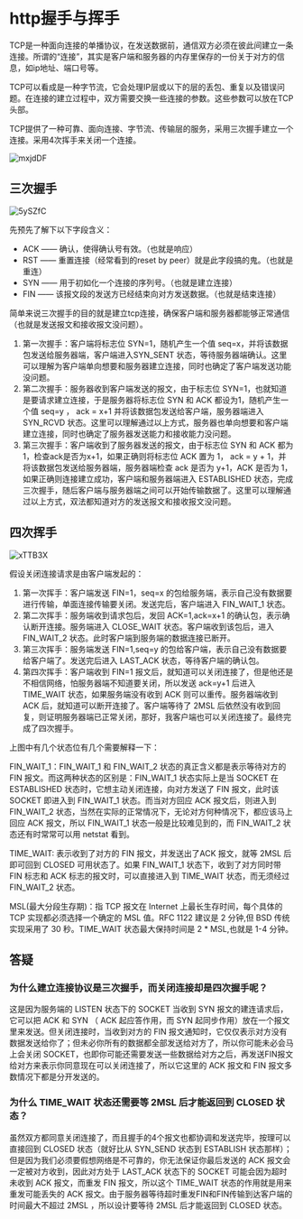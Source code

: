 # http握手与挥手

TCP是一种面向连接的单播协议，在发送数据前，通信双方必须在彼此间建立一条连接。所谓的“连接”，其实是客户端和服务器的内存里保存的一份关于对方的信息，如ip地址、端口号等。

TCP可以看成是一种字节流，它会处理IP层或以下的层的丢包、重复以及错误问题。在连接的建立过程中，双方需要交换一些连接的参数。这些参数可以放在TCP头部。

TCP提供了一种可靠、面向连接、字节流、传输层的服务，采用三次握手建立一个连接。采用4次挥手来关闭一个连接。

![mxjdDF](https://zhuduanlei-1256381138.cos.ap-guangzhou.myqcloud.com/uPic/mxjdDF.png)

## 三次握手

![5ySZfC](https://zhuduanlei-1256381138.cos.ap-guangzhou.myqcloud.com/uPic/5ySZfC.png)

先预先了解下以下字段含义：

- ACK —— 确认，使得确认号有效。（也就是响应）
- RST —— 重置连接（经常看到的reset by peer）就是此字段搞的鬼。（也就是重连）
- SYN —— 用于初如化一个连接的序列号。（也就是建立连接）
- FIN —— 该报文段的发送方已经结束向对方发送数据。（也就是结束连接）

简单来说三次握手的目的就是建立tcp连接，确保客户端和服务器都能够正常通信（也就是发送报文和接收报文没问题）。

1. 第一次握手：客户端将标志位 SYN=1，随机产生一个值 seq=x，并将该数据包发送给服务器端，客户端进入SYN_SENT 状态，等待服务器端确认。这里可以理解为客户端单向想要和服务器建立连接，同时也确定了客户端发送功能没问题。
2. 第二次握手：服务器收到客户端发送的报文，由于标志位 SYN=1，也就知道是要请求建立连接，于是服务器将标志位 SYN 和 ACK 都设为1，随机产生一个值 seq=y ， ack = x+1 并将该数据包发送给客户端，服务器端进入SYN_RCVD 状态。这里可以理解通过以上方式，服务器也单向想要和客户端建立连接，同时也确定了服务器发送能力和接收能力没问题。
3. 第三次握手：客户端收到了服务器发送的报文，由于标志位 SYN 和 ACK 都为1，检查ack是否为x+1，如果正确则将标志位 ACK 置为 1， ack = y + 1，并将该数据包发送给服务器端，服务器端检查 ack 是否为 y+1，ACK 是否为 1，如果正确则连接建立成功，客户端和服务器端进入 ESTABLISHED 状态，完成三次握手，随后客户端与服务器端之间可以开始传输数据了。这里可以理解通过以上方式，双法都知道对方的发送报文和接收报文没问题。

## 四次挥手

![xTTB3X](https://zhuduanlei-1256381138.cos.ap-guangzhou.myqcloud.com/uPic/xTTB3X.png)

假设关闭连接请求是由客户端发起的：

1. 第一次挥手：客户端发送 FIN=1，seq=x 的包给服务端，表示自己没有数据要进行传输，单面连接传输要关闭。发送完后，客户端进入 FIN_WAIT_1 状态。
2. 第二次挥手：服务端收到请求包后，发回 ACK=1,ack=x+1 的确认包，表示确认断开连接。服务端进入 CLOSE_WAIT 状态。客户端收到该包后，进入 FIN_WAIT_2 状态。此时客户端到服务端的数据连接已断开。
3. 第三次挥手：服务端发送 FIN=1,seq=y 的包给客户端，表示自己没有数据要给客户端了。发送完后进入 LAST_ACK 状态，等待客户端的确认包。
4. 第四次挥手：客户端收到 FIN=1 报文后，就知道可以关闭连接了，但是他还是不相信网络，怕服务器端不知道要关闭，所以发送 ack=y+1 后进入 TIME_WAIT 状态，如果服务端没有收到 ACK 则可以重传。服务器端收到 ACK 后，就知道可以断开连接了。客户端等待了 2MSL 后依然没有收到回复，则证明服务器端已正常关闭，那好，我客户端也可以关闭连接了。最终完成了四次握手。

上图中有几个状态位有几个需要解释一下：

FIN_WAIT_1：FIN_WAIT_1 和 FIN_WAIT_2 状态的真正含义都是表示等待对方的 FIN 报文。而这两种状态的区别是：FIN_WAIT_1 状态实际上是当 SOCKET 在 ESTABLISHED 状态时，它想主动关闭连接，向对方发送了 FIN 报文，此时该 SOCKET 即进入到 FIN_WAIT_1 状态。而当对方回应 ACK 报文后，则进入到 FIN_WAIT_2 状态，当然在实际的正常情况下，无论对方何种情况下，都应该马上回应 ACK 报文，所以 FIN_WAIT_1 状态一般是比较难见到的，而 FIN_WAIT_2 状态还有时常常可以用 netstat 看到。

TIME_WAIT: 表示收到了对方的 FIN 报文，并发送出了ACK 报文，就等 2MSL 后即可回到 CLOSED 可用状态了。如果 FIN_WAIT_1 状态下，收到了对方同时带 FIN 标志和 ACK 标志的报文时，可以直接进入到 TIME_WAIT 状态，而无须经过 FIN_WAIT_2 状态。

MSL(最大分段生存期)：指 TCP 报文在 Internet 上最长生存时间，每个具体的 TCP 实现都必须选择一个确定的 MSL 值。RFC 1122 建议是 2 分钟,但 BSD 传统实现采用了 30 秒。TIME_WAIT 状态最大保持时间是 2 * MSL,也就是 1-4 分钟。

## 答疑

### 为什么建立连接协议是三次握手，而关闭连接却是四次握手呢？

这是因为服务端的 LISTEN 状态下的 SOCKET 当收到 SYN 报文的建连请求后，它可以把 ACK 和 SYN （ ACK 起应答作用，而 SYN 起同步作用）放在一个报文里来发送。但关闭连接时，当收到对方的 FIN 报文通知时，它仅仅表示对方没有数据发送给你了；但未必你所有的数据都全部发送给对方了，所以你可能未必会马上会关闭 SOCKET，也即你可能还需要发送一些数据给对方之后，再发送FIN报文给对方来表示你同意现在可以关闭连接了，所以它这里的 ACK 报文和 FIN 报文多数情况下都是分开发送的。

### 为什么 TIME_WAIT 状态还需要等 2MSL 后才能返回到 CLOSED 状态？

虽然双方都同意关闭连接了，而且握手的4个报文也都协调和发送完毕，按理可以直接回到 CLOSED 状态（就好比从 SYN_SEND 状态到 ESTABLISH 状态那样）；但是因为我们必须要假想网络是不可靠的，你无法保证你最后发送的 ACK 报文会一定被对方收到，因此对方处于 LAST_ACK 状态下的 SOCKET 可能会因为超时未收到 ACK 报文，而重发 FIN 报文，所以这个 TIME_WAIT 状态的作用就是用来重发可能丢失的 ACK 报文。由于服务器等待超时重发FIN和FIN传输到达客户端的时间最大不超过 2MSL ，所以设计要等待 2MSL 后才能返回到 CLOSED 状态。
